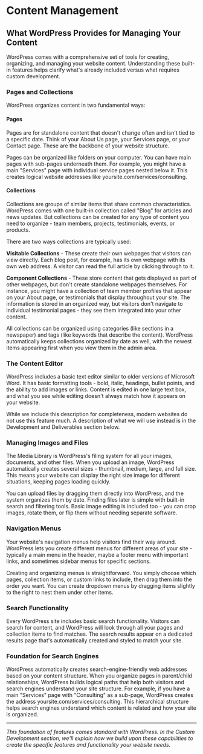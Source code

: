 # Content Management

## What WordPress Provides for Managing Your Content

WordPress comes with a comprehensive set of tools for creating, organizing, and managing your website content. Understanding these built-in features helps clarify what's already included versus what requires custom development.

### Pages and Collections

WordPress organizes content in two fundamental ways:

#### Pages

Pages are for standalone content that doesn't change often and isn't tied to a specific date. Think of your About Us page, your Services page, or your Contact page. These are the backbone of your website structure.

Pages can be organized like folders on your computer. You can have main pages with sub-pages underneath them. For example, you might have a main "Services" page with individual service pages nested below it. This creates logical website addresses like yoursite.com/services/consulting.

#### Collections

Collections are groups of similar items that share common characteristics. WordPress comes with one built-in collection called "Blog" for articles and news updates. But collections can be created for any type of content you need to organize - team members, projects, testimonials, events, or products.

There are two ways collections are typically used:

**Visitable Collections** - These create their own webpages that visitors can view directly. Each blog post, for example, has its own webpage with its own web address. A visitor can read the full article by clicking through to it.

**Component Collections** - These store content that gets displayed as part of other webpages, but don't create standalone webpages themselves. For instance, you might have a collection of team member profiles that appear on your About page, or testimonials that display throughout your site. The information is stored in an organized way, but visitors don't navigate to individual testimonial pages - they see them integrated into your other content.

All collections can be organized using categories (like sections in a newspaper) and tags (like keywords that describe the content). WordPress automatically keeps collections organized by date as well, with the newest items appearing first when you view them in the admin area.

### The Content Editor

WordPress includes a basic text editor similar to older versions of Microsoft Word. It has basic formatting tools - bold, italic, headings, bullet points, and the ability to add images or links. Content is edited in one large text box, and what you see while editing doesn't always match how it appears on your website.

While we include this description for completeness, modern websites do not use this feature much. A description of what we will use instead is in the Development and Deliverables section below.

### Managing Images and Files

The Media Library is WordPress's filing system for all your images, documents, and other files. When you upload an image, WordPress automatically creates several sizes - thumbnail, medium, large, and full size. This means your website can display the right size image for different situations, keeping pages loading quickly.

You can upload files by dragging them directly into WordPress, and the system organizes them by date. Finding files later is simple with built-in search and filtering tools. Basic image editing is included too - you can crop images, rotate them, or flip them without needing separate software.

### Navigation Menus

Your website's navigation menus help visitors find their way around. WordPress lets you create different menus for different areas of your site - typically a main menu in the header, maybe a footer menu with important links, and sometimes sidebar menus for specific sections.

Creating and organizing menus is straightforward. You simply choose which pages, collection items, or custom links to include, then drag them into the order you want. You can create dropdown menus by dragging items slightly to the right to nest them under other items.

### Search Functionality

Every WordPress site includes basic search functionality. Visitors can search for content, and WordPress will look through all your pages and collection items to find matches. The search results appear on a dedicated results page that's automatically created and styled to match your site.

### Foundation for Search Engines

WordPress automatically creates search-engine-friendly web addresses based on your content structure. When you organize pages in parent/child relationships, WordPress builds logical paths that help both visitors and search engines understand your site structure. For example, if you have a main "Services" page with "Consulting" as a sub-page, WordPress creates the address yoursite.com/services/consulting. This hierarchical structure helps search engines understand which content is related and how your site is organized.

---

*This foundation of features comes standard with WordPress. In the Custom Development section, we'll explain how we build upon these capabilities to create the specific features and functionality your website needs.*
